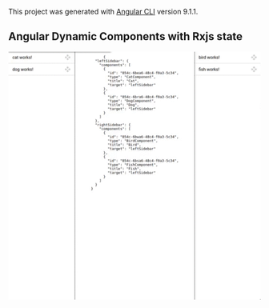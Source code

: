 
This project was generated with [Angular CLI](https://github.com/angular/angular-cli) version 9.1.1.

## Angular Dynamic Components with Rxjs state

![Image description](preview.gif)
